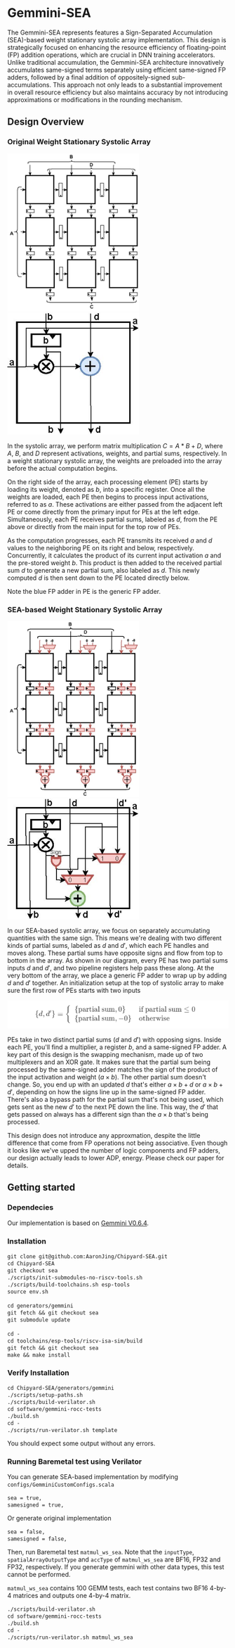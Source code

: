 # Gemmini-SEA
The Gemmini-SEA represents features a Sign-Separated Accumulation (SEA)-based weight stationary systolic array implementation. This design is strategically focused on enhancing the resource efficiency of floating-point (FP) addition operations, which are crucial in DNN training accelerators. Unlike traditional accumulation, the Gemmini-SEA architecture innovatively accumulates same-signed terms separately using efficient same-signed FP adders, followed by a final addition of oppositely-signed sub-accumulations. This approach not only leads to a substantial improvement in overall resource efficiency but also maintains accuracy by not introducing approximations or modifications in the rounding mechanism.

## Design Overview


### Original Weight Stationary Systolic Array
<p float="left">
  <img src="img/originalos.jpg" alt="Alt text for image 1" width="300" />
  <img src="img/originalwspe.jpg" alt="Alt text for image 2" width="300" /> 
</p>

In the systolic array, we perform matrix multiplication $C = A*B + D$, where $A$, $B$, and $D$ represent activations, weights, and partial sums, respectively. In a weight stationary systolic array, the weights are preloaded into the array before the actual computation begins.

On the right side of the array, each processing element (PE) starts by loading its weight, denoted as $b$, into a specific register. Once all the weights are loaded, each PE then begins to process input activations, referred to as $a$. These activations are either passed from the adjacent left PE or come directly from the primary input for PEs at the left edge. Simultaneously, each PE receives partial sums, labeled as $d$, from the PE above or directly from the main input for the top row of PEs.

As the computation progresses, each PE transmits its received $a$ and $d$ values to the neighboring PE on its right and below, respectively. Concurrently, it calculates the product of its current input activation $a$ and the pre-stored weight $b$. This product is then added to the received partial sum $d$ to generate a new partial sum, also labeled as $d$. This newly computed $d$ is then sent down to the PE located directly below.

Note the blue FP adder in PE is the generic FP adder.

### SEA-based Weight Stationary Systolic Array

<p float="left">
  <img src="img/proposedws.jpg" alt="Alt text for image 1" width="300" />
  <img src="img/proposedwspe.jpg" alt="Alt text for image 2" width="300" /> 
</p>

In our SEA-based systolic array, we focus on separately accumulating quantities with the same sign. This means we're dealing with two different kinds of partial sums, labeled as $d$ and $d'$, which each PE handles and moves along. These partial sums have opposite signs and flow from top to bottom in the array. As shown in our diagram, every PE has two partial sums inputs $d$ and $d'$, and two pipeline registers help pass these along. At the very bottom of the array, we place a generic FP adder to wrap up by adding $d$ and $d'$ together. An initialization setup at the top of systolic array to make sure the first row of PEs starts with two inputs 

<p float="left">
  <img src="img/equation_ws.png" alt="Alt text for image 3" />

</p>

PEs take in two distinct partial sums ($d$ and $d'$) with opposing signs. Inside each PE, you'll find a multiplier, a register $b$, and a same-signed FP adder. A key part of this design is the swapping mechanism, made up of two multiplexers and an XOR gate. It makes sure that the partial sum being processed by the same-signed adder matches the sign of the product of the input activation and weight ($a × b$). The other partial sum doesn't change. So, you end up with an updated $d$ that's either $a × b + d$ or $a × b + d'$, depending on how the signs line up in the same-signed FP adder. There's also a bypass path for the partial sum that's not being used, which gets sent as the new $d'$ to the next PE down the line. This way, the $d'$ that gets passed on always has a different sign than the $a × b$ that's being processed.

This design does not introduce any approxmation, despite the little difference that come from FP operations not being associative. Even though it looks like we've upped the number of logic components and FP adders, our design actually leads to lower ADP, energy. Please check our paper for details.

## Getting started

### Dependecies

Our implementation is based on [Gemmini V0.6.4](https://github.com/ucb-bar/gemmini/tree/v0.6.4).  

### Installation

```
git clone git@github.com:AaronJing/Chipyard-SEA.git
cd Chipyard-SEA
git checkout sea
./scripts/init-submodules-no-riscv-tools.sh
./scripts/build-toolchains.sh esp-tools
source env.sh

cd generators/gemmini
git fetch && git checkout sea
git submodule update

cd -
cd toolchains/esp-tools/riscv-isa-sim/build
git fetch && git checkout sea
make && make install
```

### Verify Installation

```
cd Chipyard-SEA/generators/gemmini
./scripts/setup-paths.sh
./scripts/build-verilator.sh
cd software/gemmini-rocc-tests
./build.sh
cd -
./scripts/run-verilator.sh template
```
You should expect some output without any errors.

### Running Baremetal test using Verilator

You can generate SEA-based implementation by modifying `configs/GemminiCustomConfigs.scala`
```
sea = true,
samesigned = true,
```
Or generate original implementation 
```
sea = false,
samesigned = false,
```

Then, run Baremetal test `matmul_ws_sea`. Note that the `inputType`, `spatialArrayOutputType` and `accType` of `matmul_ws_sea` are BF16, FP32 and FP32, respectively. If you generate gemmini with other data types, this test cannot be performed.

`matmul_ws_sea` contains 100 GEMM tests, each test contains two BF16 4-by-4 matrices and outputs one 4-by-4 matrix.

```
./scripts/build-verilator.sh
cd software/gemmini-rocc-tests
./build.sh
cd -
./scripts/run-verilator.sh matmul_ws_sea
```
